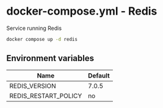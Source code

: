 # docker-compose.yml - Redis

Service running Redis

```bash
docker compose up -d redis
```

## Environment variables

| **Name**             | **Default** |
| -------------------- | ----------- |
| REDIS_VERSION        | 7.0.5       |
| REDIS_RESTART_POLICY | no          |
